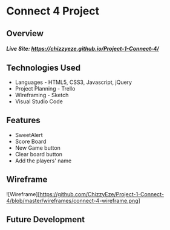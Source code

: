 # Connect 4 Project
## Overview

##### Live Site: https://chizzyeze.github.io/Project-1-Connect-4/

## Technologies Used

* Languages - HTML5, CSS3, Javascript, jQuery
* Project Planning - Trello
* Wireframing - Sketch
* Visual Studio Code

## Features

* SweetAlert
* Score Board
* New Game button
* Clear board button
* Add the players' name

## Wireframe
![Wireframe][https://github.com/ChizzyEze/Project-1-Connect-4/blob/master/wireframes/connect-4-wireframe.png]

## Future Development